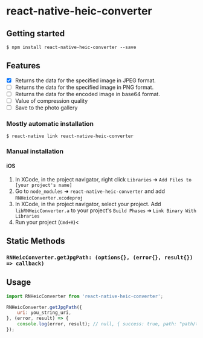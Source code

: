 
# react-native-heic-converter

## Getting started

`$ npm install react-native-heic-converter --save`

## Features

- [x] Returns the data for the specified image in JPEG format.
- [ ] Returns the data for the specified image in PNG format.
- [ ] Returns the data for the encoded image in base64 format.
- [ ] Value of compression quality
- [ ] Save to the photo gallery

### Mostly automatic installation

`$ react-native link react-native-heic-converter`

### Manual installation


#### iOS

1. In XCode, in the project navigator, right click `Libraries` ➜ `Add Files to [your project's name]`
2. Go to `node_modules` ➜ `react-native-heic-converter` and add `RNHeicConverter.xcodeproj`
3. In XCode, in the project navigator, select your project. Add `libRNHeicConverter.a` to your project's `Build Phases` ➜ `Link Binary With Libraries`
4. Run your project (`Cmd+R`)<

## Static Methods

### `RNHeicConverter.getJpgPath: (options{}, (error{}, result{}) => callback)`

## Usage
```jsx
import RNHeicConverter from 'react-native-heic-converter';

RNHeicConverter.getJpgPath({
    uri: you_string_uri,
}, (error, result) => {
    console.log(error, result); // null, { success: true, path: "path/to/jpg" }
});

```
  